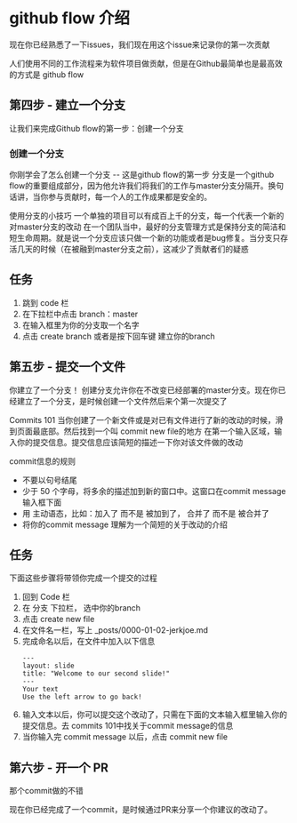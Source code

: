 # github flow 介绍

现在你已经熟悉了一下issues，我们现在用这个issue来记录你的第一次贡献

人们使用不同的工作流程来为软件项目做贡献，但是在Github最简单也是最高效的方式是 github flow

## 第四步 - 建立一个分支
让我们来完成Github flow的第一步：创建一个分支

### 创建一个分支
你刚学会了怎么创建一个分支 -- 这是github flow的第一步
分支是一个github flow的重要组成部分，因为他允许我们将我们的工作与master分支分隔开。换句话讲，当你参与贡献时，每一个人的工作成果都是安全的。

使用分支的小技巧
一个单独的项目可以有成百上千的分支，每一个代表一个新的对master分支的改动
在一个团队当中，最好的分支管理方式是保持分支的简洁和短生命周期。就是说一个分支应该只做一个新的功能或者是bug修复。当分支只存活几天的时候（在被融到master分支之前），这减少了贡献者们的疑惑

## 任务
1. 跳到 code 栏
2. 在下拉栏中点击 branch：master 
3. 在输入框里为你的分支取一个名字
4. 点击 create branch 或者是按下回车键 建立你的branch

## 第五步 - 提交一个文件
你建立了一个分支！
创建分支允许你在不改变已经部署的master分支。现在你已经建立了一个分支，是时候创建一个文件然后来个第一次提交了

Commits 101
当你创建了一个新文件或是对已有文件进行了新的改动的时候，滑到页面最底部。然后找到一个叫 commit new file的地方
在第一个输入区域，输入你的提交信息。提交信息应该简短的描述一下你对该文件做的改动

commit信息的规则
- 不要以句号结尾
- 少于 50 个字母，将多余的描述加到新的窗口中。这窗口在commit message输入框下面
- 用 主动语态，比如：加入了 而不是 被加到了， 合并了 而不是 被合并了
- 将你的commit message 理解为一个简短的关于改动的介绍

## 任务
下面这些步骤将带领你完成一个提交的过程
1. 回到 Code 栏
2. 在 分支 下拉栏， 选中你的branch
3. 点击 create new file
4. 在文件名一栏，写上 _posts/0000-01-02-jerkjoe.md
5. 完成命名以后，在文件中加入以下信息
    ```
    ---
    layout: slide
    title: "Welcome to our second slide!"
    ---
    Your text
    Use the left arrow to go back!
    ```
6. 输入文本以后，你可以提交这个改动了，只需在下面的文本输入框里输入你的提交信息。去 commits 101中找关于commit message的信息
7. 当你输入完 commit message 以后，点击 commit new file

## 第六步 - 开一个 PR
那个commit做的不错

现在你已经完成了一个commit，是时候通过PR来分享一个你建议的改动了。
